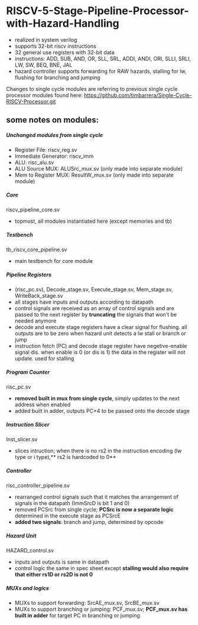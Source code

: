 # RISCV-5-Stage-Pipeline-Processor-with-Hazard-Handling
- realized in system verilog
- supports 32-bit riscv instructions 
- 32 general use registers with 32-bit data
- instructions: ADD, SUB, AND, OR, SLL, SRL, ADDI, ANDI, ORI, SLLI, SRLI, LW, SW, BEQ, BNE, JAL
- hazard controller supports forwarding for RAW hazards, stalling for lw, flushing for branching and jumping


Changes to single cycle modules are referring to previous single cycle processor modules found here: https://github.com/timbarrera/Single-Cycle-RISCV-Processor.git


## some notes on modules:


##### Unchanged modules from single cycle
- Register File: riscv_reg.sv
- Immediate Generator: riscv_imm
- ALU: risc_alu.sv
- ALU Source MUX: ALUSrc_mux.sv (only made into separate module)
- Mem to Register MUX: ResultW_mux.sv (only made into separate module)


##### Core
riscv_pipeline_core.sv 
- topmost, all modules instantiated here (except memories and tb)


##### Testbench
tb_riscv_core_pipeline.sv 
- main testbench for core module


##### Pipeline Registers
- (risc_pc.sv), Decode_stage.sv, Execute_stage.sv, Mem_stage.sv, WriteBack_stage.sv
- all stages have inputs and outputs according to datapath
- control signals are received as an array of control signals and are passed to the next register by **truncating** the signals that won't be needed anymore
- decode and execute stage registers have a clear signal for flushing. all outputs are to be zero when hazard unit detects a lw stall or branch or jump
- instruction fetch (PC) and decode stage register have negetive-enable signal dis. when enable is 0 (or dis is 1) the data in the register will not update. used for stalling


##### Program Counter
risc_pc.sv 
- **removed built in mux from single cycle**, simply updates to the next address when enabled
- added built in adder, outputs PC+4 to be passed onto the decode stage


##### Instruction Slicer
Inst_slicer.sv 
- slices intruction; when there is no rs2 in the instruction encoding (lw type or i type),** rs2 is hardcoded to 0**


##### Controller
risc_controller_pipeline.sv 
- rearranged control signals such that it matches the arrangement of signals in the datapath (ImmSrcD is bit 1 and 0)
- removed PCSrc from single cycle; **PCSrc is now a separate logic** determined in the execute stage as PCSrcE
- **added two signals**: branch and jump, determined by opcode


##### Hazard Unit
HAZARD_control.sv 
- inputs and outputs is same in datapath
- control logic the same in spec sheet except **stalling would also require that either rs1D or rs2D is not 0**


##### MUXs and logics
- MUXs to support forwarding: SrcAE_mux.sv, SrcBE_mux.sv
- MUXs to support branching or jumping: PCF_mux.sv; **PCF_mux.sv has built in adder** for target PC in branching or jumping 







